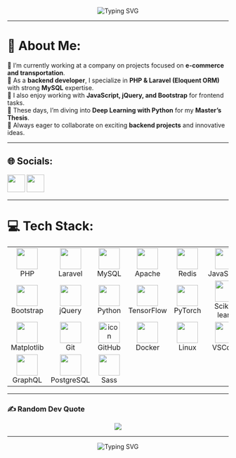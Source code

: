 <!-- Typing SVG Banner -->
<p align="center">
  <img src="https://readme-typing-svg.herokuapp.com?font=Fira+Code&size=26&duration=4000&pause=1000&color=F70000&center=true&vCenter=true&width=700&lines=Hey%2C+I'm+Meysam+Javadzadeh!;Backend+Developer+%7C+PHP+%7C+Laravel;Exploring+Deep+Learning+with+Python;Always+Learning+%7C+Always+Building" alt="Typing SVG" />
</p>

---

# 💫 About Me:
🔹 I’m currently working at a company on projects focused on **e-commerce and transportation**.  
🔹 As a **backend developer**, I specialize in **PHP & Laravel (Eloquent ORM)** with strong **MySQL** expertise.  
🔹 I also enjoy working with **JavaScript, jQuery, and Bootstrap** for frontend tasks.  
🔹 These days, I’m diving into **Deep Learning with Python** for my **Master’s Thesis**.  
🔹 Always eager to collaborate on exciting **backend projects** and innovative ideas.  

---

## 🌐 Socials:
<p align="left">
  <a href="https://www.instagram.com/meysamjavadzadeh20/"><img src="https://skillicons.dev/icons?i=instagram" width="40"/></a>
  <a href="https://www.linkedin.com/in/meysam-javadzadeh/"><img src="https://skillicons.dev/icons?i=linkedin" width="40"/></a>
</p>

---
# 💻 Tech Stack:

<table align="center">
  <tr>
    <td align="center" width="116"><img src="https://skillicons.dev/icons?i=php" width="48" height="48"/><br>PHP</td>
    <td align="center" width="116"><img src="https://skillicons.dev/icons?i=laravel" width="48" height="48"/><br>Laravel</td>
    <td align="center" width="116"><img src="https://skillicons.dev/icons?i=mysql" width="48" height="48"/><br>MySQL</td>
    <td align="center" width="116"><img src="https://skillicons.dev/icons?i=apache" width="48" height="48"/><br>Apache</td>
    <td align="center" width="116"><img src="https://skillicons.dev/icons?i=redis" width="48" height="48"/><br>Redis</td>
    <td align="center" width="116"><img src="https://skillicons.dev/icons?i=js" width="48" height="48"/><br>JavaScript</td>
    <td align="center" width="116"><img src="https://skillicons.dev/icons?i=html" width="48" height="48"/><br>HTML5</td>
    <td align="center" width="116"><img src="https://skillicons.dev/icons?i=css" width="48" height="48"/><br>CSS3</td>
  </tr>

  <tr>
    <td align="center" width="116"><img src="https://skillicons.dev/icons?i=bootstrap" width="48" height="48"/><br>Bootstrap</td>
    <td align="center" width="116"><img src="https://skillicons.dev/icons?i=jquery" width="48" height="48"/><br>jQuery</td>
    <td align="center" width="116"><img src="https://skillicons.dev/icons?i=python" width="48" height="48"/><br>Python</td>
    <td align="center" width="116"><img src="https://skillicons.dev/icons?i=tensorflow" width="48" height="48"/><br>TensorFlow</td>
    <td align="center" width="116"><img src="https://skillicons.dev/icons?i=pytorch" width="48" height="48"/><br>PyTorch</td>
    <td align="center" width="116"><img src="https://img.shields.io/badge/Scikit--learn-F7931E?style=for-the-badge&logo=scikitlearn&logoColor=white" width="48" height="48"/><br>Scikit-learn</td>
    <td align="center" width="116"><img src="https://img.shields.io/badge/Numpy-013243?style=for-the-badge&logo=numpy&logoColor=white" width="48" height="48"/><br>NumPy</td>
    <td align="center" width="116"><img src="https://img.shields.io/badge/Pandas-150458?style=for-the-badge&logo=pandas&logoColor=white" width="48" height="48"/><br>Pandas</td>
  </tr>

  <tr>
    <td align="center" width="116"><img src="https://img.shields.io/badge/Matplotlib-ffffff?style=for-the-badge&logo=Matplotlib&logoColor=black" width="48" height="48"/><br>Matplotlib</td>
    <td align="center" width="116"><img src="https://skillicons.dev/icons?i=git" width="48" height="48"/><br>Git</td>
    <td align="center" width="116"><img src="https://techstack-generator.vercel.app/github-icon.svg" alt="icon" width="48" height="48" /><br>GitHub</td>
    <td align="center" width="116"><img src="https://skillicons.dev/icons?i=docker" width="48" height="48"/><br>Docker</td>
    <td align="center" width="116"><img src="https://skillicons.dev/icons?i=linux" width="48" height="48"/><br>Linux</td>
    <td align="center" width="116"><img src="https://skillicons.dev/icons?i=vscode" width="48" height="48"/><br>VSCode</td>
    <td align="center" width="116"><img src="https://techstack-generator.vercel.app/nginx-icon.svg" width="48" height="48"/><br>Nginx</td>
    <td align="center" width="116"><img src="https://techstack-generator.vercel.app/aws-icon.svg" width="48" height="48"/><br>AWS</td>
  </tr>
  <tr>
    <td align="center" width="116"><img src="https://techstack-generator.vercel.app/graphql-icon.svg" width="48" height="48"/><br>GraphQL</td>
    <td align="center" width="116"><img src="https://skillicons.dev/icons?i=postgres" width="48" height="48"/><br>PostgreSQL</td>
    <td align="center" width="116"><img src="https://techstack-generator.vercel.app/sass-icon.svg" width="48" height="48"/><br>Sass</td>
  </tr>
</table>


---

### ✍️ Random Dev Quote
<p align="center">
  <img src="https://quotes-github-readme.vercel.app/api?type=horizontal&theme=radical" />
</p>

---

<p align="center">
  <img src="https://readme-typing-svg.herokuapp.com?font=Fira+Code&size=22&duration=4000&pause=1000&color=F70000&center=true&vCenter=true&width=700&lines=Thanks+for+visiting+my+profile!;Let's+connect+and+build+something+great+🚀" alt="Typing SVG" />
</p>
